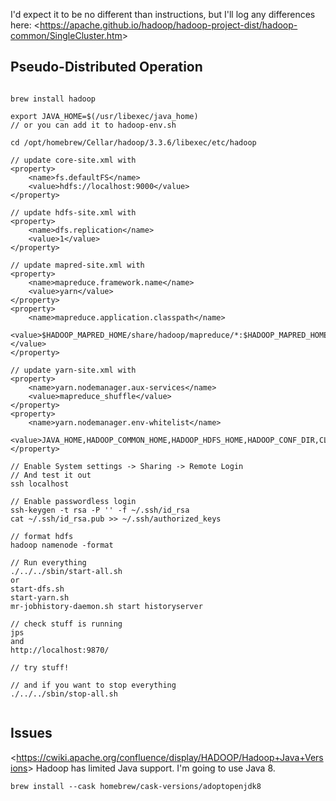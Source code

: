 I'd expect it to be no different than instructions, but I'll log any differences here:
<<https://apache.github.io/hadoop/hadoop-project-dist/hadoop-common/SingleCluster.htm>>

## Pseudo-Distributed Operation

```

brew install hadoop

export JAVA_HOME=$(/usr/libexec/java_home)
// or you can add it to hadoop-env.sh

cd /opt/homebrew/Cellar/hadoop/3.3.6/libexec/etc/hadoop

// update core-site.xml with
<property>
	<name>fs.defaultFS</name>
	<value>hdfs://localhost:9000</value>
</property> 

// update hdfs-site.xml with
<property>
	<name>dfs.replication</name>
	<value>1</value>
</property>

// update mapred-site.xml with
<property>
	<name>mapreduce.framework.name</name>
	<value>yarn</value>
</property>
<property>
	<name>mapreduce.application.classpath</name>
	<value>$HADOOP_MAPRED_HOME/share/hadoop/mapreduce/*:$HADOOP_MAPRED_HOME/share/hadoop/mapreduce/lib/*</value>
</property>

// update yarn-site.xml with
<property>
	<name>yarn.nodemanager.aux-services</name>
	<value>mapreduce_shuffle</value>
</property>
<property>
	<name>yarn.nodemanager.env-whitelist</name>
	<value>JAVA_HOME,HADOOP_COMMON_HOME,HADOOP_HDFS_HOME,HADOOP_CONF_DIR,CLASSPATH_PREPEND_DISTCACHE,HADOOP_YARN_HOME,HADOOP_HOME,PATH,LANG,TZ,HADOOP_MAPRED_HOME</value>
</property>

// Enable System settings -> Sharing -> Remote Login
// And test it out
ssh localhost

// Enable passwordless login
ssh-keygen -t rsa -P '' -f ~/.ssh/id_rsa
cat ~/.ssh/id_rsa.pub >> ~/.ssh/authorized_keys

// format hdfs
hadoop namenode -format 

// Run everything
./../../sbin/start-all.sh
or
start-dfs.sh
start-yarn.sh
mr-jobhistory-daemon.sh start historyserver

// check stuff is running
jps
and
http://localhost:9870/

// try stuff!

// and if you want to stop everything
./../../sbin/stop-all.sh


```

## Issues
<<https://cwiki.apache.org/confluence/display/HADOOP/Hadoop+Java+Versions>>
Hadoop has limited Java support. I'm going to use Java 8.
```
brew install --cask homebrew/cask-versions/adoptopenjdk8
```


